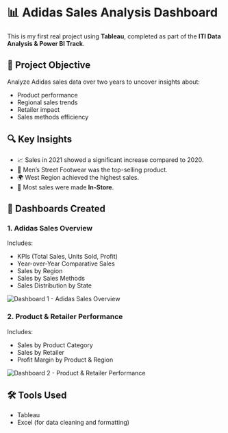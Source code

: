 # 📊 Adidas Sales Analysis Dashboard

This is my first real project using **Tableau**, completed as part of the **ITI Data Analysis & Power BI Track**.

## 🧠 Project Objective  
Analyze Adidas sales data over two years to uncover insights about:  
- Product performance  
- Regional sales trends  
- Retailer impact  
- Sales methods efficiency  

## 🔍 Key Insights  
- 📈 Sales in 2021 showed a significant increase compared to 2020.  
- 👟 Men’s Street Footwear was the top-selling product.  
- 🌍 West Region achieved the highest sales.  
- 🛒 Most sales were made **In-Store**.

## 📌 Dashboards Created  

### 1. **Adidas Sales Overview**  
Includes:  
- KPIs (Total Sales, Units Sold, Profit)  
- Year-over-Year Comparative Sales  
- Sales by Region  
- Sales by Sales Methods  
- Sales Distribution by State  

![Dashboard 1 - Adidas Sales Overview](./adidas/dashboard1.png)

### 2. **Product & Retailer Performance**  
Includes:  
- Sales by Product Category  
- Sales by Retailer  
- Profit Margin by Product & Region  

![Dashboard 2 - Product & Retailer Performance](./adidas/dashboard2.png)

## 🛠 Tools Used  
- Tableau  
- Excel (for data cleaning and formatting)  


